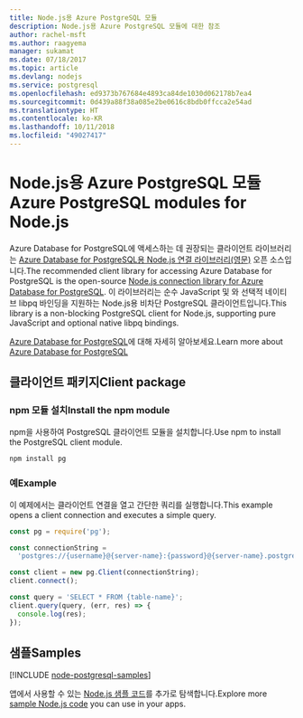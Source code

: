```yaml
---
title: Node.js용 Azure PostgreSQL 모듈
description: Node.js용 Azure PostgreSQL 모듈에 대한 참조
author: rachel-msft
ms.author: raagyema
manager: sukamat
ms.date: 07/18/2017
ms.topic: article
ms.devlang: nodejs
ms.service: postgresql
ms.openlocfilehash: ed9373b767684e4893ca84de1030d062178b7ea4
ms.sourcegitcommit: 0d439a88f38a085e2be0616c8bdb0ffcca2e54ad
ms.translationtype: HT
ms.contentlocale: ko-KR
ms.lasthandoff: 10/11/2018
ms.locfileid: "49027417"
---
```

# <a name="azure-postgresql-modules-for-nodejs"></a><span data-ttu-id="99c0c-103">Node.js용 Azure PostgreSQL 모듈</span><span class="sxs-lookup"><span data-stu-id="99c0c-103">Azure PostgreSQL modules for Node.js</span></span>

<span data-ttu-id="99c0c-104">Azure Database for PostgreSQL에 액세스하는 데 권장되는 클라이언트 라이브러리는 [Azure Database for PostgreSQL용 Node.js 연결 라이브러리(영문)](https://www.npmjs.com/package/pg) 오픈 소스입니다.</span><span class="sxs-lookup"><span data-stu-id="99c0c-104">The recommended client library for accessing Azure Database for PostgreSQL is the open-source [Node.js connection library for Azure Database for PostgreSQL](https://www.npmjs.com/package/pg).</span></span> <span data-ttu-id="99c0c-105">이 라이브러리는 순수 JavaScript 및 와 선택적 네이티브 libpq 바인딩을 지원하는 Node.js용 비차단 PostgreSQL 클라이언트입니다.</span><span class="sxs-lookup"><span data-stu-id="99c0c-105">This library is a non-blocking PostgreSQL client for Node.js, supporting pure JavaScript and optional native libpq bindings.</span></span>

<span data-ttu-id="99c0c-106">[Azure Database for PostgreSQL](https://docs.microsoft.com/azure/postgresql/)에 대해 자세히 알아보세요.</span><span class="sxs-lookup"><span data-stu-id="99c0c-106">Learn more about [Azure Database for PostgreSQL](https://docs.microsoft.com/azure/postgresql/)</span></span>

## <a name="client-package"></a><span data-ttu-id="99c0c-107">클라이언트 패키지</span><span class="sxs-lookup"><span data-stu-id="99c0c-107">Client package</span></span>

### <a name="install-the-npm-module"></a><span data-ttu-id="99c0c-108">npm 모듈 설치</span><span class="sxs-lookup"><span data-stu-id="99c0c-108">Install the npm module</span></span>

<span data-ttu-id="99c0c-109">npm을 사용하여 PostgreSQL 클라이언트 모듈을 설치합니다.</span><span class="sxs-lookup"><span data-stu-id="99c0c-109">Use npm to install the PostgreSQL client module.</span></span>

```bash
npm install pg
```   

### <a name="example"></a><span data-ttu-id="99c0c-110">예</span><span class="sxs-lookup"><span data-stu-id="99c0c-110">Example</span></span>

<span data-ttu-id="99c0c-111">이 예제에서는 클라이언트 연결을 열고 간단한 쿼리를 실행합니다.</span><span class="sxs-lookup"><span data-stu-id="99c0c-111">This example opens a client connection and executes a simple query.</span></span>

```javascript
const pg = require('pg');

const connectionString =
  'postgres://{username}@{server-name}:{password}@{server-name}.postgres.database.azure.com:5432/{database-name}?ssl=true';

const client = new pg.Client(connectionString);
client.connect();

const query = 'SELECT * FROM {table-name}';
client.query(query, (err, res) => {
  console.log(res);
});
```

## <a name="samples"></a><span data-ttu-id="99c0c-112">샘플</span><span class="sxs-lookup"><span data-stu-id="99c0c-112">Samples</span></span>

[!INCLUDE [node-postgresql-samples](../docs-ref-conceptual/includes/postgresql-samples.md)]

<span data-ttu-id="99c0c-113">앱에서 사용할 수 있는 [Node.js 샘플 코드](https://azure.microsoft.com/resources/samples/?platform=nodejs)를 추가로 탐색합니다.</span><span class="sxs-lookup"><span data-stu-id="99c0c-113">Explore more [sample Node.js code](https://azure.microsoft.com/resources/samples/?platform=nodejs) you can use in your apps.</span></span>

